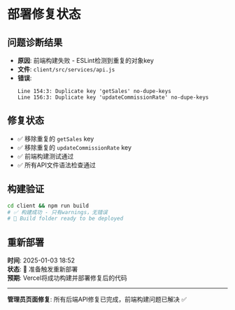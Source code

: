 # 部署修复状态

## 问题诊断结果
- **原因**: 前端构建失败 - ESLint检测到重复的对象key
- **文件**: `client/src/services/api.js`
- **错误**: 
  ```
  Line 154:3: Duplicate key 'getSales' no-dupe-keys
  Line 156:3: Duplicate key 'updateCommissionRate' no-dupe-keys
  ```

## 修复状态
- ✅ 移除重复的 `getSales` key
- ✅ 移除重复的 `updateCommissionRate` key  
- ✅ 前端构建测试通过
- ✅ 所有API文件语法检查通过

## 构建验证
```bash
cd client && npm run build
# ✅ 构建成功 - 只有warnings，无错误
# 🎯 Build folder ready to be deployed
```

## 重新部署
**时间**: 2025-01-03 18:52  
**状态**: 🔄 准备触发重新部署  
**预期**: Vercel将成功构建并部署修复后的代码

---
**管理员页面修复**: 所有后端API修复已完成，前端构建问题已解决 ✅